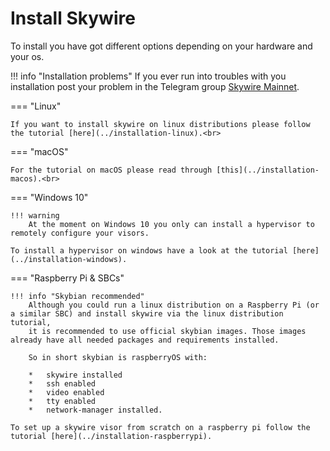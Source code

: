 # Install Skywire

To install you have got different options depending on your hardware and your os.<br>

!!! info "Installation problems"
    If you ever run into troubles with you installation post your problem in the Telegram group [Skywire Mainnet](https://t.me/skywire).


=== "Linux"

    If you want to install skywire on linux distributions please follow the tutorial [here](../installation-linux).<br>

=== "macOS"

    For the tutorial on macOS please read through [this](../installation-macos).<br>

=== "Windows 10"

    !!! warning
        At the moment on Windows 10 you only can install a hypervisor to remotely configure your visors.
    
    To install a hypervisor on windows have a look at the tutorial [here](../installation-windows).

=== "Raspberry Pi & SBCs"

    !!! info "Skybian recommended"
        Although you could run a linux distribution on a Raspberry Pi (or a similar SBC) and install skywire via the linux distribution tutorial,
        it is recommended to use official skybian images. Those images already have all needed packages and requirements installed.

        So in short skybian is raspberryOS with: 

        *   skywire installed
        *   ssh enabled
        *   video enabled
        *   tty enabled
        *   network-manager installed.

    To set up a skywire visor from scratch on a raspberry pi follow the tutorial [here](../installation-raspberrypi).